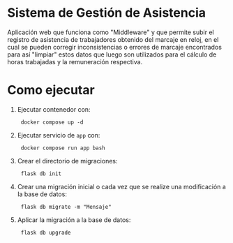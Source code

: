 # Sistema de Gestión de Asistencia

Aplicación web que funciona como "Middleware" y que permite subir el registro de asistencia de trabajadores obtenido del marcaje en reloj, en el cual se pueden corregir inconsistencias o errores de marcaje encontrados para así "limpiar" estos datos que luego son utilizados para el cálculo de horas trabajadas y la remuneración respectiva.

# Como ejecutar

1. Ejecutar contenedor con:
    
        docker compose up -d

2. Ejecutar servicio de `app` con:

        docker compose run app bash

3. Crear el directorio de migraciones:

        flask db init

4. Crear una migración inicial o cada vez que se realize una modificación a la base de datos:

        flask db migrate -m "Mensaje"

5. Aplicar la migración a la base de datos:
    
        flask db upgrade